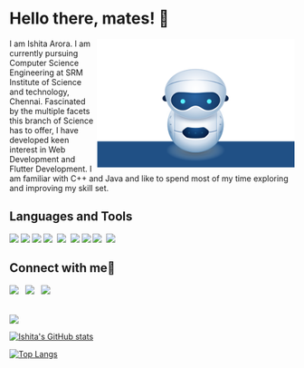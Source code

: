 # Hello there, mates! 👋

<p><img align="right" src="robot.svg" width="350&quot;" style="max-width:100%;"></p>
I am Ishita Arora. I am currently pursuing Computer Science Engineering at SRM Institute of Science and technology, Chennai.
Fascinated by the multiple facets this branch of Science has to offer, I have developed keen interest in Web Development and Flutter Development. I am familiar with C++ and Java and like to spend most of my time exploring and improving my skill set.<br>


## Languages and Tools
<p>
	<img src="https://uxwing.com/wp-content/themes/uxwing/download/10-brands-and-social-media/flutter.png" width=30px>
<!-- 	<img src="https://www.stickpng.com/img/icons-logos-emojis/tech-companies/dart-logo" width=50px> -->
	<img src="https://i.pinimg.com/originals/07/ca/4a/07ca4afbde70ce0c995b3f63e9c04ceb.png" width=50px>
	<img src="https://upload.wikimedia.org/wikipedia/commons/thumb/6/61/HTML5_logo_and_wordmark.svg/512px-HTML5_logo_and_wordmark.svg.png" width=50px>
	<img src="https://upload.wikimedia.org/wikipedia/commons/thumb/d/d5/CSS3_logo_and_wordmark.svg/1200px-CSS3_logo_and_wordmark.svg.png" width=35px><span>&nbsp;</span>
	<img src="https://brandslogos.com/wp-content/uploads/thumbs/bootstrap-logo-vector.svg" width=40px><span>&nbsp;</span>
	<img src="https://upload.wikimedia.org/wikipedia/commons/thumb/1/18/ISO_C%2B%2B_Logo.svg/1200px-ISO_C%2B%2B_Logo.svg.png" width=35px>
	<img src="https://cdn.iconscout.com/icon/free/png-512/c-programming-569564.png" width=45px>
	<img src="https://img.icons8.com/fluent/48/000000/github.png" width=50px><span>&nbsp;</span>
	<img src="https://upload.wikimedia.org/wikipedia/commons/thumb/9/9a/Visual_Studio_Code_1.35_icon.svg/1200px-Visual_Studio_Code_1.35_icon.svg.png" width=40px>
</p>


## Connect with me🤝
<p>
	<a href="https://www.linkedin.com/in/ishita-arora-/"><img src="https://img.icons8.com/color/48/000000/linkedin.png" width="6%"/></a>
	<span>&nbsp;</span>
	<a href="https://www.hackerrank.com/ishitaiq24"><img src="https://upload.wikimedia.org/wikipedia/commons/4/40/HackerRank_Icon-1000px.png" width="6%"/></a>
	<span>&nbsp;</span>
	<a href="https://github.com/IshitaArora-246"><img src="https://img.icons8.com/fluent/48/000000/github.png" width="6%"/></a>
</p>

<br/>
<img align="center" src="https://github-readme-streak-stats.herokuapp.com/?user=IshitaArora-246&theme=tokyonight" />
<br/>

[![Ishita's GitHub stats](https://github-readme-stats.vercel.app/api?username=IshitaArora-246&theme=tokyonight&count_private=true&include_all_commits=true&show_icons=false)](https://github.com/IshitaArora-246/github-readme-stats)

[![Top Langs](https://github-readme-stats.vercel.app/api/top-langs/?username=IshitaArora-246&layout=compact&theme=tokyonight&count_private=true&include_all_commits=true&show_icons=true)](https://github.com/IshitaArora-246/github-readme-stats)



